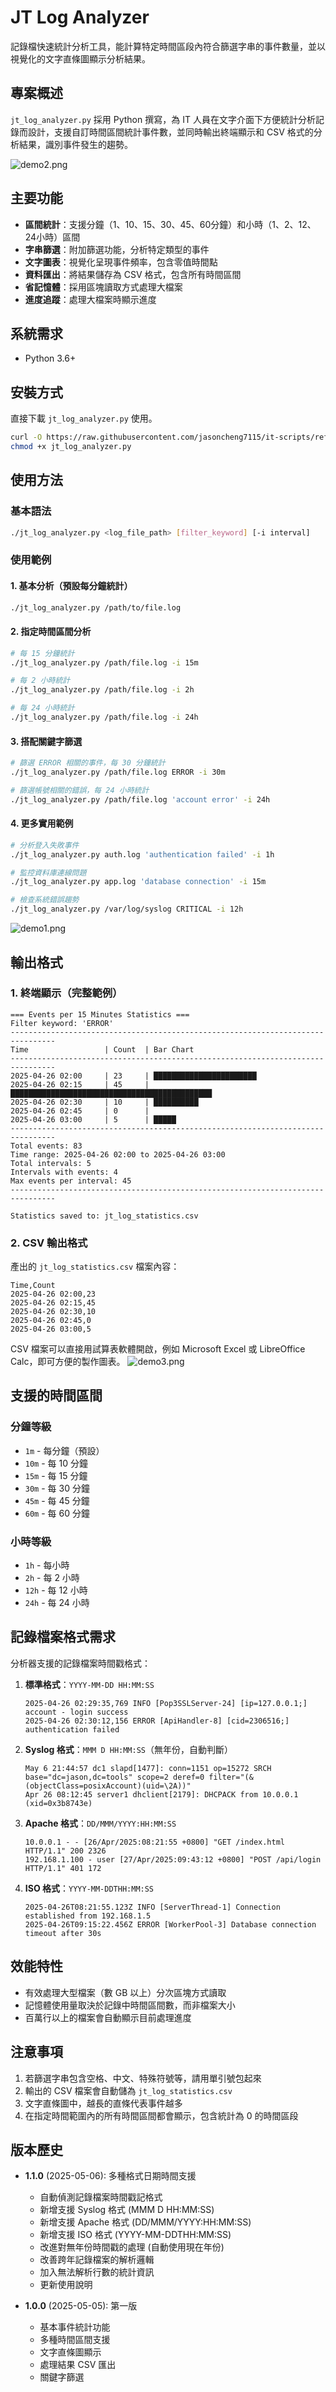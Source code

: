 # JT Log Analyzer

記錄檔快速統計分析工具，能計算特定時間區段內符合篩選字串的事件數量，並以視覺化的文字直條圖顯示分析結果。

## 專案概述

`jt_log_analyzer.py` 採用 Python 撰寫，為 IT 人員在文字介面下方便統計分析記錄而設計，支援自訂時間區間統計事件數，並同時輸出終端顯示和 CSV 格式的分析結果，識別事件發生的趨勢。


![demo2.png](https://github.com/jasoncheng7115/it-scripts/blob/master/jt_log_analyzer/demo2.png?raw=true)

## 主要功能

- **區間統計**：支援分鐘（1、10、15、30、45、60分鐘）和小時（1、2、12、24小時）區間
- **字串篩選**：附加篩選功能，分析特定類型的事件
- **文字圖表**：視覺化呈現事件頻率，包含零值時間點
- **資料匯出**：將結果儲存為 CSV 格式，包含所有時間區間
- **省記憶體**：採用區塊讀取方式處理大檔案
- **進度追蹤**：處理大檔案時顯示進度

## 系統需求

- Python 3.6+


## 安裝方式

直接下載 `jt_log_analyzer.py` 使用。

```bash
curl -O https://raw.githubusercontent.com/jasoncheng7115/it-scripts/refs/heads/master/jt_log_analyzer/jt_log_analyzer.py
chmod +x jt_log_analyzer.py
```

## 使用方法

### 基本語法

```bash
./jt_log_analyzer.py <log_file_path> [filter_keyword] [-i interval]
```

### 使用範例

#### 1. 基本分析（預設每分鐘統計）
```bash
./jt_log_analyzer.py /path/to/file.log
```

#### 2. 指定時間區間分析
```bash
# 每 15 分鐘統計
./jt_log_analyzer.py /path/file.log -i 15m

# 每 2 小時統計
./jt_log_analyzer.py /path/file.log -i 2h

# 每 24 小時統計
./jt_log_analyzer.py /path/file.log -i 24h
```

#### 3. 搭配關鍵字篩選
```bash
# 篩選 ERROR 相關的事件，每 30 分鐘統計
./jt_log_analyzer.py /path/file.log ERROR -i 30m

# 篩選帳號相關的錯誤，每 24 小時統計
./jt_log_analyzer.py /path/file.log 'account error' -i 24h
```

#### 4. 更多實用範例
```bash
# 分析登入失敗事件
./jt_log_analyzer.py auth.log 'authentication failed' -i 1h

# 監控資料庫連線問題
./jt_log_analyzer.py app.log 'database connection' -i 15m

# 檢查系統錯誤趨勢
./jt_log_analyzer.py /var/log/syslog CRITICAL -i 12h
```

![demo1.png](https://github.com/jasoncheng7115/it-scripts/blob/master/jt_log_analyzer/demo1.png?raw=true)


## 輸出格式

### 1. 終端顯示（完整範例）

```
=== Events per 15 Minutes Statistics ===
Filter keyword: 'ERROR'
--------------------------------------------------------------------------------
Time                 | Count  | Bar Chart
--------------------------------------------------------------------------------
2025-04-26 02:00     | 23     | ███████████████████████
2025-04-26 02:15     | 45     | █████████████████████████████████████████████
2025-04-26 02:30     | 10     | ██████████
2025-04-26 02:45     | 0      | 
2025-04-26 03:00     | 5      | █████
--------------------------------------------------------------------------------
Total events: 83
Time range: 2025-04-26 02:00 to 2025-04-26 03:00
Total intervals: 5
Intervals with events: 4
Max events per interval: 45
--------------------------------------------------------------------------------

Statistics saved to: jt_log_statistics.csv
```

### 2. CSV 輸出格式

產出的 `jt_log_statistics.csv` 檔案內容：

```csv
Time,Count
2025-04-26 02:00,23
2025-04-26 02:15,45
2025-04-26 02:30,10
2025-04-26 02:45,0
2025-04-26 03:00,5
```

CSV 檔案可以直接用試算表軟體開啟，例如 Microsoft Excel 或 LibreOffice Calc，即可方便的製作圖表。
![demo3.png](https://github.com/jasoncheng7115/it-scripts/blob/master/jt_log_analyzer/demo3.png?raw=true)


## 支援的時間區間

### 分鐘等級
- `1m` - 每分鐘（預設）
- `10m` - 每 10 分鐘
- `15m` - 每 15 分鐘
- `30m` - 每 30 分鐘
- `45m` - 每 45 分鐘
- `60m` - 每 60 分鐘

### 小時等級
- `1h` - 每小時
- `2h` - 每 2 小時
- `12h` - 每 12 小時
- `24h` - 每 24 小時

## 記錄檔案格式需求
分析器支援的記錄檔案時間戳格式：

1. **標準格式**：`YYYY-MM-DD HH:MM:SS`
   ```
   2025-04-26 02:29:35,769 INFO [Pop3SSLServer-24] [ip=127.0.0.1;] account - login success
   2025-04-26 02:30:12,156 ERROR [ApiHandler-8] [cid=2306516;] authentication failed
   ```

2. **Syslog 格式**：`MMM D HH:MM:SS`（無年份，自動判斷）
   ```
   May 6 21:44:57 dc1 slapd[1477]: conn=1151 op=15272 SRCH base="dc=jason,dc=tools" scope=2 deref=0 filter="(&(objectClass=posixAccount)(uid=\2A))"
   Apr 26 08:12:45 server1 dhclient[2179]: DHCPACK from 10.0.0.1 (xid=0x3b8743e)
   ```

3. **Apache 格式**：`DD/MMM/YYYY:HH:MM:SS`
   ```
   10.0.0.1 - - [26/Apr/2025:08:21:55 +0800] "GET /index.html HTTP/1.1" 200 2326
   192.168.1.100 - user [27/Apr/2025:09:43:12 +0800] "POST /api/login HTTP/1.1" 401 172
   ```

4. **ISO 格式**：`YYYY-MM-DDTHH:MM:SS`
   ```
   2025-04-26T08:21:55.123Z INFO [ServerThread-1] Connection established from 192.168.1.5
   2025-04-26T09:15:22.456Z ERROR [WorkerPool-3] Database connection timeout after 30s
   ```

## 效能特性

- 有效處理大型檔案（數 GB 以上）分次區塊方式讀取
- 記憶體使用量取決於記錄中時間區間數，而非檔案大小
- 百萬行以上的檔案會自動顯示目前處理進度


## 注意事項

1. 若篩選字串包含空格、中文、特殊符號等，請用單引號包起來
2. 輸出的 CSV 檔案會自動儲為 `jt_log_statistics.csv`
3. 文字直條圖中，越長的直條代表事件越多
4. 在指定時間範圍內的所有時間區間都會顯示，包含統計為 0 的時間區段

## 版本歷史

- **1.1.0** (2025-05-06): 多種格式日期時間支援
  - 自動偵測記錄檔案時間戳記格式
  - 新增支援 Syslog 格式 (MMM D HH:MM:SS)
  - 新增支援 Apache 格式 (DD/MMM/YYYY:HH:MM:SS)
  - 新增支援 ISO 格式 (YYYY-MM-DDTHH:MM:SS) 
  - 改進對無年份時間戳的處理 (自動使用現在年份)
  - 改善跨年記錄檔案的解析邏輯
  - 加入無法解析行數的統計資訊
  - 更新使用說明

- **1.0.0** (2025-05-05): 第一版
  - 基本事件統計功能
  - 多種時間區間支援
  - 文字直條圖顯示
  - 處理結果 CSV 匯出
  - 關鍵字篩選


